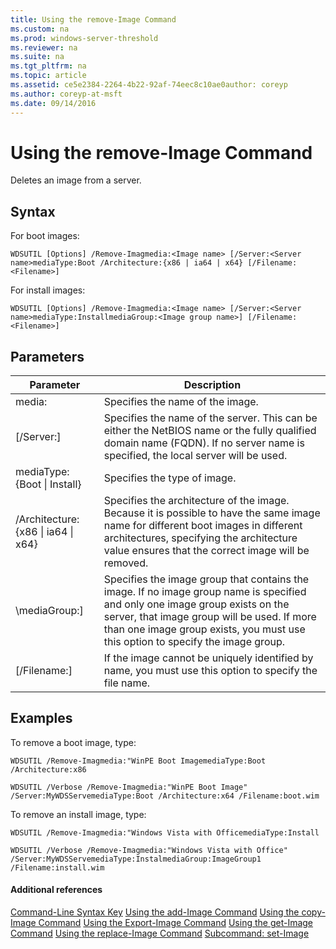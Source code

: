 ```yaml
---
title: Using the remove-Image Command
ms.custom: na
ms.prod: windows-server-threshold
ms.reviewer: na
ms.suite: na
ms.tgt_pltfrm: na
ms.topic: article
ms.assetid: ce5e2384-2264-4b22-92af-74eec8c10ae0author: coreyp
ms.author: coreyp-at-msft
ms.date: 09/14/2016
---
```

# Using the remove-Image Command
Deletes an image from a server.
## Syntax
For boot images:
```
WDSUTIL [Options] /Remove-Imagmedia:<Image name> [/Server:<Server name>mediaType:Boot /Architecture:{x86 | ia64 | x64} [/Filename:<Filename>]
```
For install images:
```
WDSUTIL [Options] /Remove-Imagmedia:<Image name> [/Server:<Server name>mediaType:InstallmediaGroup:<Image group name>] [/Filename:<Filename>]
```
## Parameters
|Parameter|Description|
|-------------|---------------|
media:<Image name>|Specifies the name of the image.|
|[/Server:<Server name>]|Specifies the name of the server. This can be either the NetBIOS name or the fully qualified domain name (FQDN). If no server name is specified, the local server will be used.|
mediaType:{Boot &#124; Install}|Specifies the type of image.|
|/Architecture:{x86 &#124; ia64 &#124; x64}|Specifies the architecture of the image. Because it is possible to have the same image name for different boot images in different architectures, specifying the architecture value ensures that the correct image will be removed.|
|\mediaGroup:<Image group name>]|Specifies the image group that contains the image. If no image group name is specified and only one image group exists on the server, that image group will be used. If more than one image group exists, you must use this option to specify the image group.|
|[/Filename:<File name>]|If the image cannot be uniquely identified by name, you must use this option to specify the file name.|
## <a name="BKMK_examples"></a>Examples
To remove a boot image, type:
```
WDSUTIL /Remove-Imagmedia:"WinPE Boot ImagemediaType:Boot /Architecture:x86
```
```
WDSUTIL /Verbose /Remove-Imagmedia:"WinPE Boot Image" /Server:MyWDSServemediaType:Boot /Architecture:x64 /Filename:boot.wim
```
To remove an install image, type:
```
WDSUTIL /Remove-Imagmedia:"Windows Vista with OfficemediaType:Install
```
```
WDSUTIL /Verbose /Remove-Imagmedia:"Windows Vista with Office" /Server:MyWDSServemediaType:InstalmediaGroup:ImageGroup1 /Filename:install.wim
```
#### Additional references
[Command-Line Syntax Key](Command-Line-Syntax-Key.md)
[Using the add-Image Command](Using-the-add-Image-Command.md)
[Using the copy-Image Command](Using-the-copy-Image-Command.md)
[Using the Export-Image Command](Using-the-Export-Image-Command.md)
[Using the get-Image Command](Using-the-get-Image-Command.md)
[Using the replace-Image Command](Using-the-replace-Image-Command.md)
[Subcommand: set-Image](Subcommand--set-Image.md)

